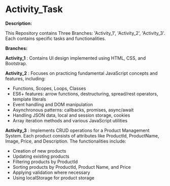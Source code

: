 # Activity_Task

**Description:**

This Repository contains Three Branches: 'Activity_1', 'Activity_2', 'Activity_3'. Each  contains specific tasks and functionalities.

**Branches:**

**Activity_1**  : Contains UI design implemented using HTML, CSS, and Bootstrap.

**Activity_2** : Focuses on practicing fundamental JavaScript concepts and features, including:
- Functions, Scopes, Loops, Classes
- ES6+ features: arrow functions, destructuring, spread/rest operators, template literals
- Event handling and DOM manipulation
- Asynchronous patterns: callbacks, promises, async/await
- Handling JSON data, local and session storage, cookies
- Array iteration methods and various JavaScript utilities

**Activity_3** : Implements CRUD operations for a Product Management System. Each product consists of attributes like ProductId, ProductName, Image, Price, and Description. The functionalities include:

- Creation of new products
- Updating existing products
- Filtering products by ProductId
- Sorting products by ProductId, Product Name, and Price
- Applying validation where necessary
- Using localStorage for product storage
